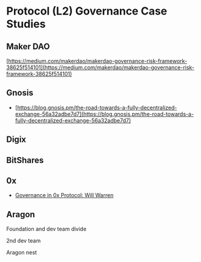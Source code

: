 # Protocol \(L2\) Governance Case Studies

## Maker DAO

[https://medium.com/makerdao/makerdao-governance-risk-framework-38625f514101](https://medium.com/makerdao/makerdao-governance-risk-framework-38625f514101)

## Gnosis

* [https://blog.gnosis.pm/the-road-towards-a-fully-decentralized-exchange-56a32adbe7d7](https://blog.gnosis.pm/the-road-towards-a-fully-decentralized-exchange-56a32adbe7d7)

## Digix

## BitShares

## 0x

* [Governance in 0x Protocol: Will Warren](https://blog.0xproject.com/governance-in-0x-protocol-86779ae5809e)

## Aragon

Foundation and dev team divide

2nd dev team

Aragon nest

